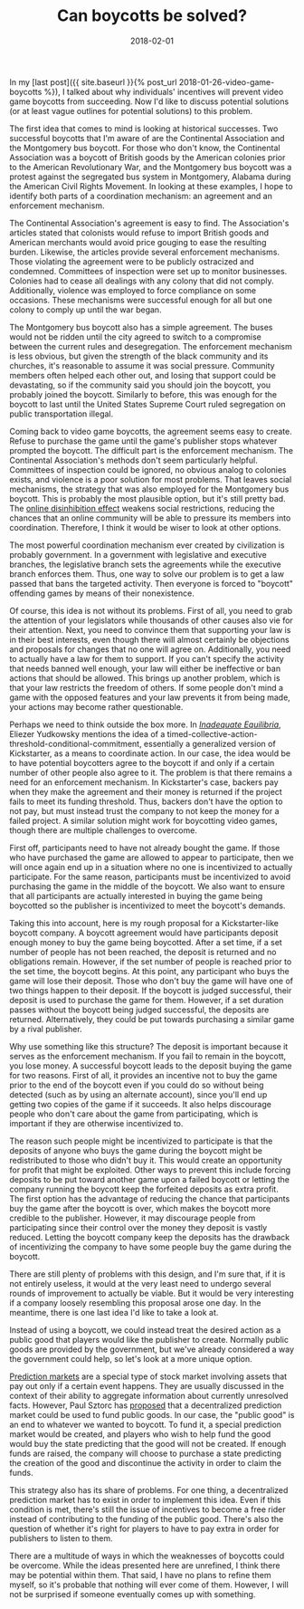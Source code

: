 ﻿---
layout: post
title: "Can boycotts be solved?"
date: 2018-02-01
---
In my [last post]({{ site.baseurl }}{% post_url 2018-01-26-video-game-boycotts %}), I talked about why individuals' incentives will prevent video game boycotts from succeeding. Now I'd like to discuss potential solutions (or at least vague outlines for potential solutions) to this problem.

The first idea that comes to mind is looking at historical successes. Two successful boycotts that I'm aware of are the Continental Association and the Montgomery bus boycott. For those who don't know, the Continental Association was a boycott of British goods by the American colonies prior to the American Revolutionary War, and the Montgomery bus boycott was a protest against the segregated bus system in Montgomery, Alabama during the American Civil Rights Movement. In looking at these examples, I hope to identify both parts of a coordination mechanism: an agreement and an enforcement mechanism.

The Continental Association's agreement is easy to find. The Association's articles stated that colonists would refuse to import British goods and American merchants would avoid price gouging to ease the resulting burden. Likewise, the articles provide several enforcement mechanisms. Those violating the agreement were to be publicly ostracized and condemned. Committees of inspection were set up to monitor businesses. Colonies had to cease all dealings with any colony that did not comply. Additionally, violence was employed to force compliance on some occasions. These mechanisms were successful enough for all but one colony to comply up until the war began.

<!--break-->

The Montgomery bus boycott also has a simple agreement. The buses would not be ridden until the city agreed to switch to a compromise between the current rules and desegregation. The enforcement mechanism is less obvious, but given the strength of the black community and its churches, it's reasonable to assume it was social pressure. Community members often helped each other out, and losing that support could be devastating, so if the community said you should join the boycott, you probably joined the boycott. Similarly to before, this was enough for the boycott to last until the United States Supreme Court ruled segregation on public transportation illegal.

Coming back to video game boycotts, the agreement seems easy to create. Refuse to purchase the game until the game's publisher stops whatever prompted the boycott. The difficult part is the enforcement mechanism. The Continental Association's methods don't seem particularly helpful. Committees of inspection could be ignored, no obvious analog to colonies exists, and violence is a poor solution for most problems. That leaves social mechanisms, the strategy that was also employed for the Montgomery bus boycott. This is probably the most plausible option, but it's still pretty bad. The [online disinhibition effect](https://www.learning-theories.com/online-disinhibition-effect-suler.html) weakens social restrictions, reducing the chances that an online community will be able to pressure its members into coordination. Therefore, I think it would be wiser to look at other options.

The most powerful coordination mechanism ever created by civilization is probably government. In a government with legislative and executive branches, the legislative branch sets the agreements while the executive branch enforces them. Thus, one way to solve our problem is to get a law passed that bans the targeted activity. Then everyone is forced to "boycott" offending games by means of their nonexistence.

Of course, this idea is not without its problems. First of all, you need to grab the attention of your legislators while thousands of other causes also vie for their attention. Next, you need to convince them that supporting your law is in their best interests, even though there will almost certainly be objections and proposals for changes that no one will agree on. Additionally, you need to actually have a law for them to support. If you can't specify the activity that needs banned well enough, your law will either be ineffective or ban actions that should be allowed. This brings up another problem, which is that your law restricts the freedom of others. If some people don't mind a game with the opposed features and your law prevents it from being made, your actions may become rather questionable.

Perhaps we need to think outside the box more. In [*Inadequate Equilibria*](https://equilibriabook.com), Eliezer Yudkowsky mentions the idea of a timed-collective-action-threshold-conditional-commitment, essentially a generalized version of Kickstarter, as a means to coordinate action. In our case, the idea would be to have potential boycotters agree to the boycott if and only if a certain number of other people also agree to it. The problem is that there remains a need for an enforcement mechanism. In Kickstarter's case, backers pay when they make the agreement and their money is returned if the project fails to meet its funding threshold. Thus, backers don't have the option to not pay, but must instead trust the company to not keep the money for a failed project. A similar solution might work for boycotting video games, though there are multiple challenges to overcome.

First off, participants need to have not already bought the game. If those who have purchased the game are allowed to appear to participate, then we will once again end up in a situation where no one is incentivized to actually participate. For the same reason, participants must be incentivized to avoid purchasing the game in the middle of the boycott. We also want to ensure that all participants are actually interested in buying the game being boycotted so the publisher is incentivized to meet the boycott's demands.

Taking this into account, here is my rough proposal for a Kickstarter-like boycott company. A boycott agreement would have participants deposit enough money to buy the game being boycotted. After a set time, if a set number of people has not been reached, the deposit is returned and no obligations remain. However, if the set number of people is reached prior to the set time, the boycott begins. At this point, any participant who buys the game will lose their deposit. Those who don't buy the game will have one of two things happen to their deposit. If the boycott is judged successful, their deposit is used to purchase the game for them. However, if a set duration passes without the boycott being judged successful, the deposits are returned. Alternatively, they could be put towards purchasing a similar game by a rival publisher.

Why use something like this structure? The deposit is important because it serves as the enforcement mechanism. If you fail to remain in the boycott, you lose money. A successful boycott leads to the deposit buying the game for two reasons. First of all, it provides an incentive not to buy the game prior to the end of the boycott even if you could do so without being detected (such as by using an alternate account), since you'll end up getting two copies of the game if it succeeds. It also helps discourage people who don't care about the game from participating, which is important if they are otherwise incentivized to.

The reason such people might be incentivized to participate is that the deposits of anyone who buys the game during the boycott might be redistributed to those who didn't buy it. This would create an opportunity for profit that might be exploited. Other ways to prevent this include forcing deposits to be put toward another game upon a failed boycott or letting the company running the boycott keep the forfeited deposits as extra profit. The first option has the advantage of reducing the chance that participants buy the game after the boycott is over, which makes the boycott more credible to the publisher. However, it may discourage people from participating since their control over the money they deposit is vastly reduced. Letting the boycott company keep the deposits has the drawback of incentivizing the company to have some people buy the game during the boycott.

There are still plenty of problems with this design, and I'm sure that, if it is not entirely useless, it would at the very least need to undergo several rounds of improvement to actually be viable. But it would be very interesting if a company loosely resembling this proposal arose one day. In the meantime, there is one last idea I'd like to take a look at.

Instead of using a boycott, we could instead treat the desired action as a public good that players would like the publisher to create. Normally public goods are provided by the government, but we've already considered a way the government could help, so let's look at a more unique option.

[Prediction markets](https://wiki.lesswrong.com/wiki/Prediction_market) are a special type of stock market involving assets that pay out only if a certain event happens. They are usually discussed in the context of their ability to aggregate information about currently unresolved facts. However, Paul Sztorc has [proposed](http://bitcoinhivemind.com/papers/3_PM_Applications.pdf) that a decentralized prediction market could be used to fund public goods. In our case, the "public good" is an end to whatever we wanted to boycott. To fund it, a special prediction market would be created, and players who wish to help fund the good would buy the state predicting that the good will not be created. If enough funds are raised, the company will choose to purchase a state predicting the creation of the good and discontinue the activity in order to claim the funds.

This strategy also has its share of problems. For one thing, a decentralized prediction market has to exist in order to implement this idea. Even if this condition is met, there's still the issue of incentives to become a free rider instead of contributing to the funding of the public good. There's also the question of whether it's right for players to have to pay extra in order for publishers to listen to them.

There are a multitude of ways in which the weaknesses of boycotts could be overcome. While the ideas presented here are unrefined, I think there may be potential within them. That said, I have no plans to refine them myself, so it's probable that nothing will ever come of them. However, I will not be surprised if someone eventually comes up with something.

